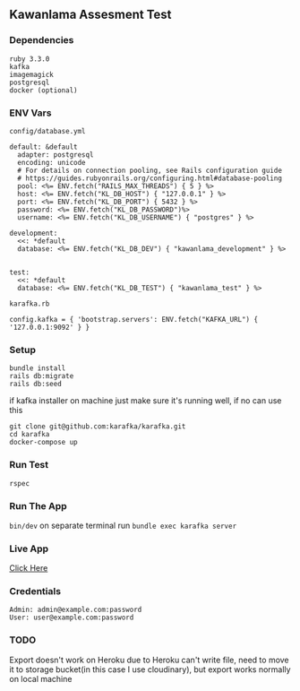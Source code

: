 ## Kawanlama Assesment Test

### Dependencies
```
ruby 3.3.0
kafka
imagemagick
postgresql
docker (optional)
```

### ENV Vars
```
config/database.yml

default: &default
  adapter: postgresql
  encoding: unicode
  # For details on connection pooling, see Rails configuration guide
  # https://guides.rubyonrails.org/configuring.html#database-pooling
  pool: <%= ENV.fetch("RAILS_MAX_THREADS") { 5 } %>
  host: <%= ENV.fetch("KL_DB_HOST") { "127.0.0.1" } %>
  port: <%= ENV.fetch("KL_DB_PORT") { 5432 } %>
  password: <%= ENV.fetch("KL_DB_PASSWORD")%>
  username: <%= ENV.fetch("KL_DB_USERNAME") { "postgres" } %>

development:
  <<: *default
  database: <%= ENV.fetch("KL_DB_DEV") { "kawanlama_development" } %>
  

test:
  <<: *default
  database: <%= ENV.fetch("KL_DB_TEST") { "kawanlama_test" } %>
```

```
karafka.rb

config.kafka = { 'bootstrap.servers': ENV.fetch("KAFKA_URL") { '127.0.0.1:9092' } }
```

### Setup
```
bundle install
rails db:migrate
rails db:seed
```

if kafka installer on machine just make sure it's running well, if no can use this
```
git clone git@github.com:karafka/karafka.git
cd karafka
docker-compose up
```

### Run Test
`rspec`

### Run The App
`bin/dev`
on separate terminal run `bundle exec karafka server`

### Live App
[Click Here](https://gilang-kawanlama-02ecbe03e798.herokuapp.com/)


### Credentials
```
Admin: admin@example.com:password
User: user@example.com:password
```

### TODO
Export doesn't work on Heroku due to Heroku can't write file, need to move it to storage bucket(in this case I use cloudinary), but export works normally on local machine
